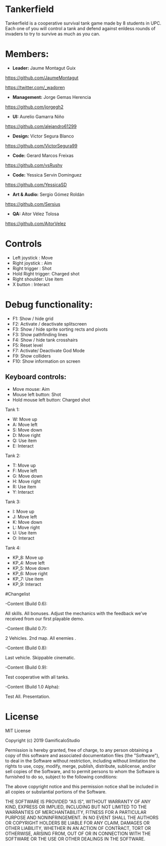 ﻿# Tankerfield
Tankerfield is a cooperative survival tank game made by 8 students in UPC.
Each one of you will control a tank and defend against enldess rounds of invaders to try to survive as much as you can.

# Members:

* **Leader:** Jaume Montagut Guix

https://github.com/JaumeMontagut

https://twitter.com/_wadoren

* **Management:** Jorge Gemas Herencia

https://github.com/jorgegh2

* **UI:** Aurelio Gamarra Niño

https://github.com/alejandro61299

* **Design:** Victor Segura Blanco

https://github.com/VictorSegura99

* **Code:** Gerard Marcos Freixas

https://github.com/vsRushy

* **Code:** Yessica Servin Dominguez

https://github.com/YessicaSD

* **Art & Audio:** Sergio Gómez Roldán

https://github.com/Sersius

* **QA:** Aitor Vélez Tolosa

https://github.com/AitorVelez

# Controls
- Left joystick : Move
- Right joystick : Aim
- Right trigger : Shot
- Hold Right trigger: Charged shot
- Right shoulder: Use item
- X button : Interact

# Debug functionality:
- F1: Show / hide grid
- F2: Activate / deactivate splitscreen
- F3: Show / hide sprite sorting rects and pivots
- F3: Show pathfinding lines
- F4: Show / hide tank crosshairs
- F5: Reset level
- F7: Activate/ Deactivate God Mode
- F9: Show colliders
- F10: Show information on screen



## Keyboard controls:
- Move mouse: Aim
- Mouse left button: Shot
- Hold mouse left button: Charged shot

Tank 1:
- W: Move up
- A: Move left
- S: Move down
- D: Move right
- Q: Use item
- E: Interact

Tank 2:
- T: Move up
- F: Move left
- G: Move down
- H: Move right
- R: Use item
- Y: Interact

Tank 3:
- I: Move up
- J: Move left
- K: Move down
- L: Move right
- U: Use item
- O: Interact

Tank 4:
- KP_8: Move up
- KP_4: Move left
- KP_5: Move down
- KP_6: Move right
- KP_7: Use item
- KP_9: Interact

#Changelist

-Content (Build 0.6):

All skills.
All bonuses.
Adjust the mechanics with the feedback we’ve received from our first playable demo.

-Content (Build 0.7):

2 Vehicles.
2nd map.
All enemies .


-Content (Build 0.8):

Last vehicle.
Skippable cinematic.


-Content (Build 0.9):

Test cooperative with all tanks.

-Content (Build 1.0 Alpha):

Test All.
Presentation.

# License

MIT License

Copyright (c) 2019 GamificaloStudio

Permission is hereby granted, free of charge, to any person obtaining a copy
of this software and associated documentation files (the "Software"), to deal
in the Software without restriction, including without limitation the rights
to use, copy, modify, merge, publish, distribute, sublicense, and/or sell
copies of the Software, and to permit persons to whom the Software is
furnished to do so, subject to the following conditions:

The above copyright notice and this permission notice shall be included in all
copies or substantial portions of the Software.

THE SOFTWARE IS PROVIDED "AS IS", WITHOUT WARRANTY OF ANY KIND, EXPRESS OR
IMPLIED, INCLUDING BUT NOT LIMITED TO THE WARRANTIES OF MERCHANTABILITY,
FITNESS FOR A PARTICULAR PURPOSE AND NONINFRINGEMENT. IN NO EVENT SHALL THE
AUTHORS OR COPYRIGHT HOLDERS BE LIABLE FOR ANY CLAIM, DAMAGES OR OTHER
LIABILITY, WHETHER IN AN ACTION OF CONTRACT, TORT OR OTHERWISE, ARISING FROM,
OUT OF OR IN CONNECTION WITH THE SOFTWARE OR THE USE OR OTHER DEALINGS IN THE
SOFTWARE.
